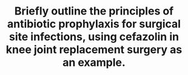 ---
title: "Briefly outline the principles of antibiotic prophylaxis for surgical site infections, using cefazolin in knee joint replacement surgery as an example."
entityType: SAQ
exam: PEX
college: ANZCA
year: 2023
sitting: A
question: 3
passRate: 80
EC_expectedDomains:
- "Principles of surgical antibiotic prophylaxis."
- "Pharmacology of cefazolin, in the context of knee replacement and the normal skin flora."
EC_extraCredit:
- "Detail about the normal skin flora, and potential colonisation by resistant organisms."
- "Detailed pharmacology."
- "Detail about MIC and time dependent killing."
EC_errorsCommon:
- "Over stating the incidence of cross reactivity of cefazolin in penicillin allergy (some candidates claimed this was 20%)."
- "Lack of detail or incorrect information about skin flora."
- "Minimal or inaccurate information about the pharmacology of cefazolin."
---